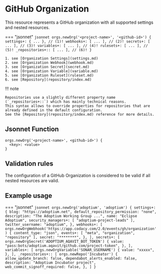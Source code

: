# GitHub Organization

This resource represents a GitHub organization with all supported settings and nested resources.

=== "jsonnet"
    ```jsonnet
    orgs.newOrg('<project-name>', '<github-id>') {
        settings+: { ... }, // (1)!
        webhooks+: [ ... ], // (2)!
        secrets+: [ ... ], // (3)!
        variables+: [ ... ], // (4)!
        rulesets+: [ ... ], // (5)!
        _repositories+:: [ ... ], // (6)!
    }
    ```

    1. see [Organization Settings](settings.md)
    2. see [Organization Webhook](webhook.md)
    3. see [Organization Secret](secret.md)
    4. see [Organization Variable](variable.md)
    5. see [Organization Ruleset](ruleset.md)
    6. see [Repository](repository/index.md)

!!! note

    Repositories use a slightly different property name (`_repositories+::`) which has mainly technical reasons.
    This syntax allows to override properties for repositories that are already defined in the default configuration.
    See the [Repository](repository/index.md) reference for more details.

## Jsonnet Function

``` jsonnet
orgs.newOrg('<project-name>', <github-id>') {
  <key>: <value>
}
```

## Validation rules

The configuration of a GitHub Organization is considered to be valid if all nested resources are valid.

## Example usage

=== "jsonnet"
    ``` jsonnet
    orgs.newOrg('adoptium', 'adoptium') {
      settings+: {
        blog: "https://adoptium.net",
        default_repository_permission: "none",
        description: "The Adoptium Working Group ...",
        name: "Eclipse Adoptium",
        security_managers+: [
          "adoptium-project-leads"
        ],
        twitter_username: "adoptium",
      },
      webhooks+: [
        orgs.newOrgWebhook('https://app.codacy.com/2.0/events/gh/organization') {
          content_type: "json",
          events+: [
            "meta",
            "organization",
            "repository"
          ],
          secret: "********",
        },
      ],
      secrets+: [
        orgs.newOrgSecret('ADOPTIUM_AQAVIT_BOT_TOKEN') {
          value: "pass:bots/adoptium.aqavit/github.com/project-token",
        },
      ],
      variables+: [
        orgs.newOrgVariable('SONAR_USERNAME') {
          value: "xxxxx",
        },
      ],
      _repositories+:: [
        orgs.newRepo('Incubator') {
          allow_update_branch: false,
          dependabot_alerts_enabled: false,
          description: "Adoptium Incubator project",
          web_commit_signoff_required: false,
        },
      ]
    }
    ```
